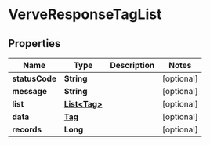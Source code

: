 
# VerveResponseTagList

## Properties
Name | Type | Description | Notes
------------ | ------------- | ------------- | -------------
**statusCode** | **String** |  |  [optional]
**message** | **String** |  |  [optional]
**list** | [**List&lt;Tag&gt;**](Tag.md) |  |  [optional]
**data** | [**Tag**](Tag.md) |  |  [optional]
**records** | **Long** |  |  [optional]



